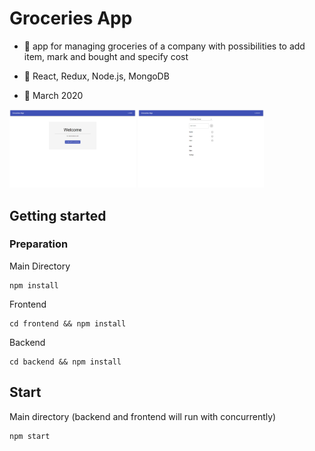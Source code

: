 # Groceries App
   - :mega: app for managing groceries of a company with possibilities to add item, mark and bought and specify cost
   - :wrench: React, Redux, Node.js, MongoDB
   - :date: March 2020
   
      <p align="center">
  <img width="40%" src="https://raw.githubusercontent.com/wroclawianka/groceries-app/master/assets/img/groceries-app-1.png"/>
    <img width="40%" src="https://raw.githubusercontent.com/wroclawianka/groceries-app/master/assets/img/groceries-app-2.png"/>
</p>
   
## Getting started

### Preparation

 Main Directory 
```
npm install
```
Frontend
```
cd frontend && npm install
```
Backend
```
cd backend && npm install
```


## Start
Main directory (backend and frontend will run with concurrently)
```
npm start
```
